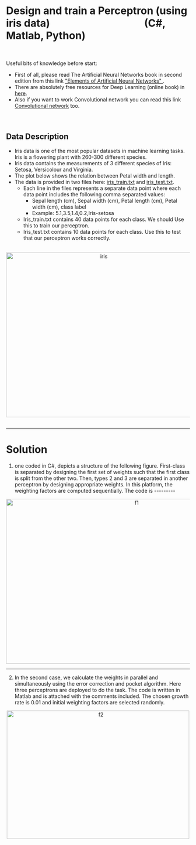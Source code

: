 # Design and train a Perceptron (using iris data)  &nbsp;&nbsp;&nbsp;&nbsp;&nbsp;&nbsp;&nbsp;&nbsp;&nbsp;&nbsp;&nbsp;&nbsp;&nbsp;&nbsp; &nbsp; &nbsp;&nbsp; &nbsp;&nbsp;&nbsp;&nbsp;&nbsp;&nbsp;&nbsp;&nbsp;&nbsp;&nbsp;&nbsp;&nbsp;&nbsp;&nbsp;&nbsp;&nbsp;&nbsp; (C#, Matlab, Python)
<br />


Useful bits of knowledge before start:
+ First of all, please read The Artificial Neural Networks book in second edition from this link ["Elements of Artificial Neural Networks" ](https://www.academia.edu/23714658/Elements_of_Artificial_Neural_Networks). 
+ There are absolutely free resources for Deep Learning (online book) in [here](http://neuralnetworksanddeeplearning.com/chap1.html).
+  Also if you want to work Convolutional network you can read this link [Convolutional network](https://ujjwalkarn.me/2016/08/11/intuitive-explanation-convnets/) too. 
<br /><br /><br />


## Data Description

+ Iris data is one of the most popular datasets in machine learning tasks. Iris is a flowering plant with 260-300 different species.
+ Iris data contains the measurements of 3 different species of Iris: Setosa, Versicolour and Virginia.
+ The plot below shows the relation between Petal width and length.
+ The data is provided in two files here: [ iris_train.txt](https://github.com/Mina-Rahmanian/Design-and-Train-a-Perceptron/blob/main/iris_train.txt) and [iris_test.txt](https://github.com/Mina-Rahmanian/Design-and-Train-a-Perceptron/blob/main/iris_test.txt).
   - Each line in the files represents a separate data point where each data point includes the following comma separated values: <br />
        + Sepal length (cm), Sepal width (cm), Petal length (cm), Petal width (cm), class label
        + Example: 5.1,3.5,1.4,0.2,Iris-setosa
   - Iris_train.txt contains 40 data points for each class. We should Use this to train our perceptron.
   - Iris_test.txt contains 10 data points for each class. Use this to test that our perceptron works correctly.<br /><br />
   
<p align="center">
<img width="520" height="450" alt="iris" src="https://user-images.githubusercontent.com/71558720/104261895-7a410680-5454-11eb-96ca-e9b18a215a84.PNG"><br /><br />
<p align="center">

----------------------------------------

# Solution

1) one coded in C#, depicts a structure of the following figure. First-class is separated by designing the first set of weights such that the first class is split from the other two. Then, types 2 and 3 are separated in another perceptron by designing appropriate weights. In this platform, the weighting factors are computed sequentially. The code is ---------

<p align="center">
<img width="700" height="450" alt="f1" src="https://user-images.githubusercontent.com/71558720/104262571-dd7f6880-5455-11eb-9b6e-42005327ddd2.PNG">


----------------------------------------------------
2) In the second case, we calculate the weights in parallel and simultaneously using the error correction and pocket algorithm. Here three perceptrons are deployed to do the task. The code is written in Matlab and is attached with the comments included. The chosen growth rate is 0.01 and initial weighting factors are selected randomly.

<p align="center">
<img width="500" height="350" alt="f2" src="https://user-images.githubusercontent.com/71558720/104262573-deb09580-5455-11eb-9a8b-26a2b3893445.PNG">












